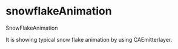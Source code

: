 # snowflakeAnimation
SnowFlakeAnimation


It is showing typical snow flake animation by using CAEmitterlayer.
